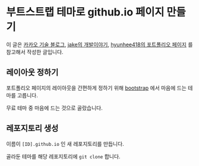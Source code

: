 # 부트스트랩 테마로 github.io 페이지 만들기 



이 글은 [카카오 기술 블로그](https://github.com/kakao/kakao.github.io),  [jake의 개발이야기](https://jake-park.info/), [hyunhee418의 포트폴리오 페이지](https://hyunhee418.github.io/) 를 참고해서 작성한 글입니다. 



## 레이아웃 정하기 

포트폴리오 페이지의 레이아웃을 간편하게 정하기 위해 [bootstrap](https://startbootstrap.com/themes/portfolio-resume/) 에서 마음에 드는 테마를 고릅니다. 



무료 테마 중 마음에 드는 것으로 골랐습니다. 



## 레포지토리 생성 

이름이 `[ID].github.io` 인 새 레포지토리를 만듭니다.  

골라둔 테마를 해당 레포지토리에 `git clone` 합니다.  


